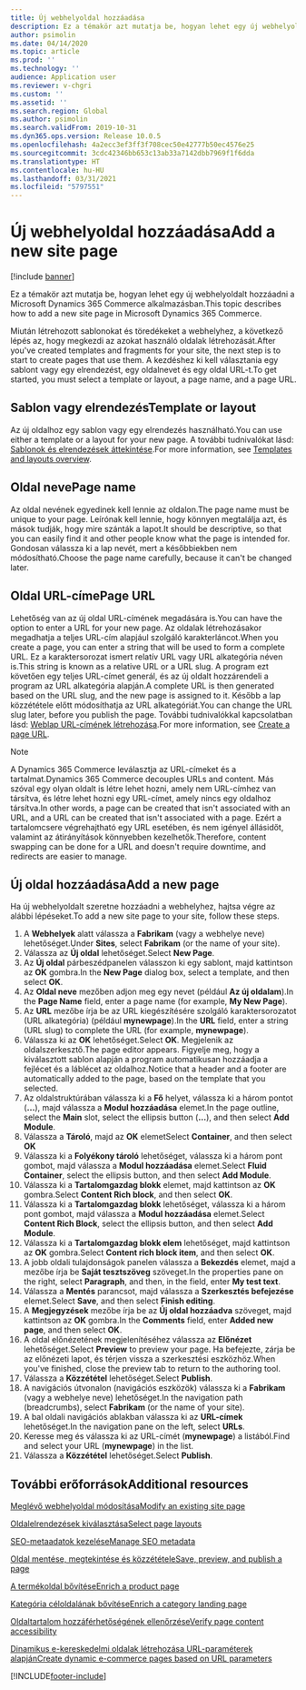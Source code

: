 ```yaml
---
title: Új webhelyoldal hozzáadása
description: Ez a témakör azt mutatja be, hogyan lehet egy új webhelyoldalt hozzáadni a Microsoft Dynamics 365 Commerce alkalmazásban.
author: psimolin
ms.date: 04/14/2020
ms.topic: article
ms.prod: ''
ms.technology: ''
audience: Application user
ms.reviewer: v-chgri
ms.custom: ''
ms.assetid: ''
ms.search.region: Global
ms.author: psimolin
ms.search.validFrom: 2019-10-31
ms.dyn365.ops.version: Release 10.0.5
ms.openlocfilehash: 4a2ecc3ef3ff3f708cec50e42777b50ec4576e25
ms.sourcegitcommit: 3cdc42346bb653c13ab33a7142dbb7969f1f6dda
ms.translationtype: HT
ms.contentlocale: hu-HU
ms.lasthandoff: 03/31/2021
ms.locfileid: "5797551"
---
```

# <a name="add-a-new-site-page"></a><span data-ttu-id="9c526-103">Új webhelyoldal hozzáadása</span><span class="sxs-lookup"><span data-stu-id="9c526-103">Add a new site page</span></span>

[!include [banner](includes/banner.md)]

<span data-ttu-id="9c526-104">Ez a témakör azt mutatja be, hogyan lehet egy új webhelyoldalt hozzáadni a Microsoft Dynamics 365 Commerce alkalmazásban.</span><span class="sxs-lookup"><span data-stu-id="9c526-104">This topic describes how to add a new site page in Microsoft Dynamics 365 Commerce.</span></span>

<span data-ttu-id="9c526-105">Miután létrehozott sablonokat és töredékeket a webhelyhez, a következő lépés az, hogy megkezdi az azokat használó oldalak létrehozását.</span><span class="sxs-lookup"><span data-stu-id="9c526-105">After you've created templates and fragments for your site, the next step is to start to create pages that use them.</span></span> <span data-ttu-id="9c526-106">A kezdéshez ki kell választania egy sablont vagy egy elrendezést, egy oldalnevet és egy oldal URL-t.</span><span class="sxs-lookup"><span data-stu-id="9c526-106">To get started, you must select a template or layout, a page name, and a page URL.</span></span>

## <a name="template-or-layout"></a><span data-ttu-id="9c526-107">Sablon vagy elrendezés</span><span class="sxs-lookup"><span data-stu-id="9c526-107">Template or layout</span></span>

<span data-ttu-id="9c526-108">Az új oldalhoz egy sablon vagy egy elrendezés használható.</span><span class="sxs-lookup"><span data-stu-id="9c526-108">You can use either a template or a layout for your new page.</span></span> <span data-ttu-id="9c526-109">A további tudnivalókat lásd: [Sablonok és elrendezések áttekintése](templates-layouts-overview.md).</span><span class="sxs-lookup"><span data-stu-id="9c526-109">For more information, see [Templates and layouts overview](templates-layouts-overview.md).</span></span>

## <a name="page-name"></a><span data-ttu-id="9c526-110">Oldal neve</span><span class="sxs-lookup"><span data-stu-id="9c526-110">Page name</span></span>

<span data-ttu-id="9c526-111">Az oldal nevének egyedinek kell lennie az oldalon.</span><span class="sxs-lookup"><span data-stu-id="9c526-111">The page name must be unique to your page.</span></span> <span data-ttu-id="9c526-112">Leírónak kell lennie, hogy könnyen megtalálja azt, és mások tudják, hogy mire szánták a lapot.</span><span class="sxs-lookup"><span data-stu-id="9c526-112">It should be descriptive, so that you can easily find it and other people know what the page is intended for.</span></span> <span data-ttu-id="9c526-113">Gondosan válassza ki a lap nevét, mert a későbbiekben nem módosítható.</span><span class="sxs-lookup"><span data-stu-id="9c526-113">Choose the page name carefully, because it can't be changed later.</span></span>

## <a name="page-url"></a><span data-ttu-id="9c526-114">Oldal URL-címe</span><span class="sxs-lookup"><span data-stu-id="9c526-114">Page URL</span></span>

<span data-ttu-id="9c526-115">Lehetőség van az új oldal URL-címének megadására is.</span><span class="sxs-lookup"><span data-stu-id="9c526-115">You can have the option to enter a URL for your new page.</span></span> <span data-ttu-id="9c526-116">Az oldalak létrehozásakor megadhatja a teljes URL-cím alapjául szolgáló karakterláncot.</span><span class="sxs-lookup"><span data-stu-id="9c526-116">When you create a page, you can enter a string that will be used to form a complete URL.</span></span> <span data-ttu-id="9c526-117">Ez a karaktersorozat ismert relatív URL vagy URL alkategória néven is.</span><span class="sxs-lookup"><span data-stu-id="9c526-117">This string is known as a relative URL or a URL slug.</span></span> <span data-ttu-id="9c526-118">A program ezt követően egy teljes URL-címet generál, és az új oldalt hozzárendeli a program az URL alkategória alapján.</span><span class="sxs-lookup"><span data-stu-id="9c526-118">A complete URL is then generated based on the URL slug, and the new page is assigned to it.</span></span> <span data-ttu-id="9c526-119">Később a lap közzététele előtt módosíthatja az URL alkategóriát.</span><span class="sxs-lookup"><span data-stu-id="9c526-119">You can change the URL slug later, before you publish the page.</span></span> <span data-ttu-id="9c526-120">További tudnivalókkal kapcsolatban lásd: [Weblap URL-címének létrehozása](create-page-URL.md).</span><span class="sxs-lookup"><span data-stu-id="9c526-120">For more information, see [Create a page URL](create-page-URL.md).</span></span>

> [!NOTE]
> <span data-ttu-id="9c526-121">A Dynamics 365 Commerce leválasztja az URL-címeket és a tartalmat.</span><span class="sxs-lookup"><span data-stu-id="9c526-121">Dynamics 365 Commerce decouples URLs and content.</span></span> <span data-ttu-id="9c526-122">Más szóval egy olyan oldalt is létre lehet hozni, amely nem URL-címhez van társítva, és létre lehet hozni egy URL-címet, amely nincs egy oldalhoz társítva.</span><span class="sxs-lookup"><span data-stu-id="9c526-122">In other words, a page can be created that isn't associated with an URL, and a URL can be created that isn't associated with a page.</span></span> <span data-ttu-id="9c526-123">Ezért a tartalomcsere végrehajtható egy URL esetében, és nem igényel állásidőt, valamint az átirányítások könnyebben kezelhetők.</span><span class="sxs-lookup"><span data-stu-id="9c526-123">Therefore, content swapping can be done for a URL and doesn't require downtime, and redirects are easier to manage.</span></span>

## <a name="add-a-new-page"></a><span data-ttu-id="9c526-124">Új oldal hozzáadása</span><span class="sxs-lookup"><span data-stu-id="9c526-124">Add a new page</span></span>

<span data-ttu-id="9c526-125">Ha új webhelyoldalt szeretne hozzáadni a webhelyhez, hajtsa végre az alábbi lépéseket.</span><span class="sxs-lookup"><span data-stu-id="9c526-125">To add a new site page to your site, follow these steps.</span></span>

1. <span data-ttu-id="9c526-126">A **Webhelyek** alatt válassza a **Fabrikam** (vagy a webhelye neve) lehetőséget.</span><span class="sxs-lookup"><span data-stu-id="9c526-126">Under **Sites**, select **Fabrikam** (or the name of your site).</span></span>
1. <span data-ttu-id="9c526-127">Válassza az **Új oldal** lehetőséget.</span><span class="sxs-lookup"><span data-stu-id="9c526-127">Select **New Page**.</span></span>
1. <span data-ttu-id="9c526-128">Az **Új oldal** párbeszédpanelen válasszon ki egy sablont, majd kattintson az **OK** gombra.</span><span class="sxs-lookup"><span data-stu-id="9c526-128">In the **New Page** dialog box, select a template, and then select **OK**.</span></span>
1. <span data-ttu-id="9c526-129">Az **Oldal neve** mezőben adjon meg egy nevet (például **Az új oldalam**).</span><span class="sxs-lookup"><span data-stu-id="9c526-129">In the **Page Name** field, enter a page name (for example, **My New Page**).</span></span>
1. <span data-ttu-id="9c526-130">Az **URL** mezőbe írja be az URL kiegészítésére szolgáló karaktersorozatot (URL alkategória) (például **mynewpage**).</span><span class="sxs-lookup"><span data-stu-id="9c526-130">In the **URL** field, enter a string (URL slug) to complete the URL (for example, **mynewpage**).</span></span>
1. <span data-ttu-id="9c526-131">Válassza ki az **OK** lehetőséget.</span><span class="sxs-lookup"><span data-stu-id="9c526-131">Select **OK**.</span></span> <span data-ttu-id="9c526-132">Megjelenik az oldalszerkesztő.</span><span class="sxs-lookup"><span data-stu-id="9c526-132">The page editor appears.</span></span> <span data-ttu-id="9c526-133">Figyelje meg, hogy a kiválasztott sablon alapján a program automatikusan hozzáadja a fejlécet és a láblécet az oldalhoz.</span><span class="sxs-lookup"><span data-stu-id="9c526-133">Notice that a header and a footer are automatically added to the page, based on the template that you selected.</span></span>
1. <span data-ttu-id="9c526-134">Az oldalstruktúrában válassza ki a **Fő** helyet, válassza ki a három pontot (**…**), majd válassza a **Modul hozzáadása** elemet.</span><span class="sxs-lookup"><span data-stu-id="9c526-134">In the page outline, select the **Main** slot, select the ellipsis button (**...**), and then select **Add Module**.</span></span>
1. <span data-ttu-id="9c526-135">Válassza a **Tároló**, majd az **OK** elemet</span><span class="sxs-lookup"><span data-stu-id="9c526-135">Select **Container**, and then select **OK**</span></span>
1. <span data-ttu-id="9c526-136">Válassza ki a **Folyékony tároló** lehetőséget, válassza ki a három pont gombot, majd válassza a **Modul hozzáadása** elemet.</span><span class="sxs-lookup"><span data-stu-id="9c526-136">Select **Fluid Container**, select the ellipsis button, and then select **Add Module**.</span></span>
1. <span data-ttu-id="9c526-137">Válassza ki a **Tartalomgazdag blokk** elemet, majd kattintson az **OK** gombra.</span><span class="sxs-lookup"><span data-stu-id="9c526-137">Select **Content Rich block**, and then select **OK**.</span></span>
1. <span data-ttu-id="9c526-138">Válassza ki a **Tartalomgazdag blokk** lehetőséget, válassza ki a három pont gombot, majd válassza a **Modul hozzáadása** elemet.</span><span class="sxs-lookup"><span data-stu-id="9c526-138">Select **Content Rich Block**, select the ellipsis button, and then select **Add Module**.</span></span>
1. <span data-ttu-id="9c526-139">Válassza ki a **Tartalomgazdag blokk elem** lehetőséget, majd kattintson az **OK** gombra.</span><span class="sxs-lookup"><span data-stu-id="9c526-139">Select **Content rich block item**, and then select **OK**.</span></span>
1. <span data-ttu-id="9c526-140">A jobb oldali tulajdonságok panelen válassza a **Bekezdés** elemet, majd a mezőbe írja be **Saját tesztszöveg** szöveget.</span><span class="sxs-lookup"><span data-stu-id="9c526-140">In the properties pane on the right, select **Paragraph**, and then, in the field, enter **My test text**.</span></span>
1. <span data-ttu-id="9c526-141">Válassza a **Mentés** parancsot, majd válassza a **Szerkesztés befejezése** elemet.</span><span class="sxs-lookup"><span data-stu-id="9c526-141">Select **Save**, and then select **Finish editing**.</span></span>
1. <span data-ttu-id="9c526-142">A **Megjegyzések** mezőbe írja be az **Új oldal hozzáadva** szöveget, majd kattintson az **OK** gombra.</span><span class="sxs-lookup"><span data-stu-id="9c526-142">In the **Comments** field, enter **Added new page**, and then select **OK**.</span></span>
1. <span data-ttu-id="9c526-143">A oldal előnézetének megjelenítéséhez válassza az **Előnézet** lehetőséget.</span><span class="sxs-lookup"><span data-stu-id="9c526-143">Select **Preview** to preview your page.</span></span> <span data-ttu-id="9c526-144">Ha befejezte, zárja be az előnézeti lapot, és térjen vissza a szerkesztési eszközhöz.</span><span class="sxs-lookup"><span data-stu-id="9c526-144">When you've finished, close the preview tab to return to the authoring tool.</span></span>
1. <span data-ttu-id="9c526-145">Válassza a **Közzététel** lehetőséget.</span><span class="sxs-lookup"><span data-stu-id="9c526-145">Select **Publish**.</span></span>
1. <span data-ttu-id="9c526-146">A navigációs útvonalon (navigációs eszközök) válassza ki a **Fabrikam** (vagy a webhelye neve) lehetőséget.</span><span class="sxs-lookup"><span data-stu-id="9c526-146">In the navigation path (breadcrumbs), select **Fabrikam** (or the name of your site).</span></span>
1. <span data-ttu-id="9c526-147">A bal oldali navigációs ablakban válassza ki az **URL-címek** lehetőséget.</span><span class="sxs-lookup"><span data-stu-id="9c526-147">In the navigation pane on the left, select **URLs**.</span></span>
1. <span data-ttu-id="9c526-148">Keresse meg és válassza ki az URL-címét (**mynewpage**) a listából.</span><span class="sxs-lookup"><span data-stu-id="9c526-148">Find and select your URL (**mynewpage**) in the list.</span></span>
1. <span data-ttu-id="9c526-149">Válassza a **Közzététel** lehetőséget.</span><span class="sxs-lookup"><span data-stu-id="9c526-149">Select **Publish**.</span></span>

## <a name="additional-resources"></a><span data-ttu-id="9c526-150">További erőforrások</span><span class="sxs-lookup"><span data-stu-id="9c526-150">Additional resources</span></span>

[<span data-ttu-id="9c526-151">Meglévő webhelyoldal módosítása</span><span class="sxs-lookup"><span data-stu-id="9c526-151">Modify an existing site page</span></span>](modify-existing-page.md)

[<span data-ttu-id="9c526-152">Oldalelrendezések kiválasztása</span><span class="sxs-lookup"><span data-stu-id="9c526-152">Select page layouts</span></span>](select-page-layouts.md)

[<span data-ttu-id="9c526-153">SEO-metaadatok kezelése</span><span class="sxs-lookup"><span data-stu-id="9c526-153">Manage SEO metadata</span></span>](manage-seo-metadata.md)

[<span data-ttu-id="9c526-154">Oldal mentése, megtekintése és közzététele</span><span class="sxs-lookup"><span data-stu-id="9c526-154">Save, preview, and publish a page</span></span>](save-preview-publish-page.md)

[<span data-ttu-id="9c526-155">A termékoldal bővítése</span><span class="sxs-lookup"><span data-stu-id="9c526-155">Enrich a product page</span></span>](enrich-product-page.md)

[<span data-ttu-id="9c526-156">Kategória céloldalának bővítése</span><span class="sxs-lookup"><span data-stu-id="9c526-156">Enrich a category landing page</span></span>](enrich-category-page.md)

[<span data-ttu-id="9c526-157">Oldaltartalom hozzáférhetőségének ellenőrzése</span><span class="sxs-lookup"><span data-stu-id="9c526-157">Verify page content accessibility</span></span>](verify-accessibility.md)

[<span data-ttu-id="9c526-158">Dinamikus e-kereskedelmi oldalak létrehozása URL-paraméterek alapján</span><span class="sxs-lookup"><span data-stu-id="9c526-158">Create dynamic e-commerce pages based on URL parameters</span></span>](create-dynamic-pages.md)


[!INCLUDE[footer-include](../includes/footer-banner.md)]
